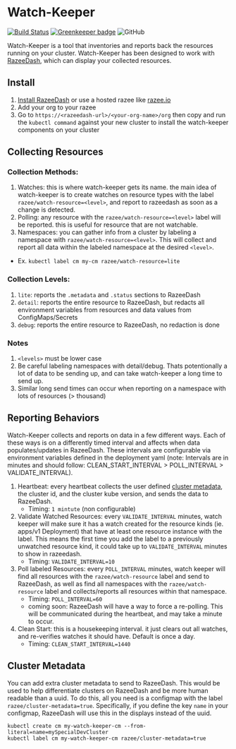 # Watch-Keeper

[![Build Status](https://travis-ci.com/razee-io/Watch-keeper.svg?branch=master)](https://travis-ci.com/razee-io/Watch-keeper) [![Greenkeeper badge](https://badges.greenkeeper.io/razee-io/Watch-keeper.svg)](https://greenkeeper.io/)
![GitHub](https://img.shields.io/github/license/razee-io/Watch-keeper.svg?color=success)

Watch-Keeper is a tool that inventories and reports back the resources running on your cluster. Watch-Keeper has been designed to work with [RazeeDash](https://github.com/razee-io/Razeedash), which can display your collected resources.

## Install

1. [Install RazeeDash](https://github.com/razee-io/Razee#step-1-install-razee) or use a hosted razee like [razee.io](https://app.razee.io)
1. Add your org to your razee
1. Go to `https://<razeedash-url>/<your-org-name>/org` then copy and run the `kubectl command` against your new cluster to install the watch-keeper components on your cluster

## Collecting Resources

### Collection Methods:

1. Watches: this is where watch-keeper gets its name. the main idea of watch-keeper is to create watches on resource types with the label `razee/watch-resource=<level>`, and report to razeedash as soon as a change is detected. 
1. Polling: any resource with the `razee/watch-resource=<level>` label will be reported. this is useful for resource that are not watchable.
1. Namespaces: you can gather info from a cluster by labeling a namespace with `razee/watch-resource=<level>`. This will collect and report all data within the labeled namespace at the desired `<level>`.
    
- Ex. `kubectl label cm my-cm razee/watch-resource=lite`

### Collection Levels: 

1. `lite`: reports the `.metadata` and `.status` sections to RazeeDash
1. `detail`: reports the entire resource to RazeeDash, but redacts all environment variables from resources and data values from ConfigMaps/Secrets
1. `debug`: reports the entire resource to RazeeDash, no redaction is done

### Notes

1. `<levels>` must be lower case
1. Be careful labeling namespaces with detail/debug. Thats potentionally a lot of data to be sending up, and can take watch-keeper a long time to send up.
1. Similar long send times can occur when reporting on a namespace with lots of resources (> thousand)

## Reporting Behaviors

Watch-Keeper collects and reports on data in a few different ways. Each of these ways is on a differently timed interval and affects when data populates/updates in RazeeDash. These intervals are configurable via environment variables defined in the deployment yaml (note: Intervals are in minutes and should follow: CLEAN_START_INTERVAL > POLL_INTERVAL > VALIDATE_INTERVAL).

1. Heartbeat: every heartbeat collects the user defined [cluster metadata](#cluster-metadata), the cluster id, and the cluster kube version, and sends the data to RazeeDash.
    - Timing: `1 mintute` (non configurable)
1. Validate Watched Resources:  every `VALIDATE_INTERVAL` minutes, watch keeper will make sure it has a watch created for the resource kinds (ie. apps/v1 Deployment) that have at least one resource instance with the label. This means the first time you add the label to a previously unwatched resource kind, it could take up to `VALIDATE_INTERVAL` minutes to show in razeedash.
    - Timing: `VALIDATE_INTERVAL=10`
1. Poll labeled Resources: every `POLL_INTERVAL` minutes, watch keeper will find all resources with the `razee/watch-resource` label and send to RazeeDash, as well as find all namespaces with the `razee/watch-resource` label and collects/reports all resources within that namespace.
    - Timing: `POLL_INTERVAL=60`
    - coming soon: RazeeDash will have a way to force a re-polling. This will be communicated during the heartbeat, and may take a minute to occur.
1. Clean Start: this is a housekeeping interval. it just clears out all watches, and re-verifies watches it should have. Default is once a day.
    - Timing: `CLEAN_START_INTERVAL=1440`

## Cluster Metadata

You can add extra cluster metadata to send to RazeeDash. This would be used to help differentiate clusters on RazeeDash and be more human readable than a uuid. To do this, all you need is a configmap with the label `razee/cluster-metadata=true`. Specifically, if you define the key `name` in your configmap, RazeeDash will use this in the displays instead of the uuid.

```shell
kubectl create cm my-watch-keeper-cm --from-literal=name=mySpecialDevCluster
kubectl label cm my-watch-keeper-cm razee/cluster-metadata=true
```
